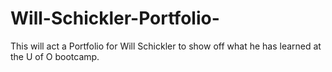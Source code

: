 # Will-Schickler-Portfolio-
This will act a Portfolio for Will Schickler to show off what he has learned at the U of O bootcamp. 
